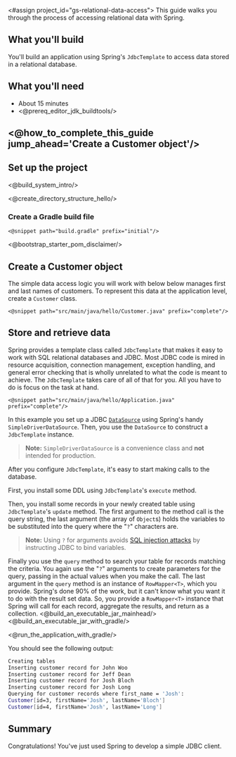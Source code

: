 <#assign project_id="gs-relational-data-access">
This guide walks you through the process of accessing relational data with Spring.

What you'll build
-----------------

You'll build an application using Spring's `JdbcTemplate` to access data stored in a relational database.

What you'll need
----------------

 - About 15 minutes
 - <@prereq_editor_jdk_buildtools/>


## <@how_to_complete_this_guide jump_ahead='Create a Customer object'/>


<a name="scratch"></a>
Set up the project
------------------

<@build_system_intro/>

<@create_directory_structure_hello/>

### Create a Gradle build file

    <@snippet path="build.gradle" prefix="initial"/>

<@bootstrap_starter_pom_disclaimer/>


<a name="initial"></a>
Create a Customer object
------------------------
The simple data access logic you will work with below below manages first and last names of customers. To represent this data at the application level, create a `Customer` class.

    <@snippet path="src/main/java/hello/Customer.java" prefix="complete"/>


Store and retrieve data
-----------------------

Spring provides a template class called `JdbcTemplate` that makes it easy to work with SQL relational databases and JDBC. Most JDBC code is mired in resource acquisition, connection management, exception handling, and general error checking that is wholly unrelated to what the code is meant to achieve. The `JdbcTemplate` takes care of all of that for you. All you have to do is focus on the task at hand.

    <@snippet path="src/main/java/hello/Application.java" prefix="complete"/>

In this example you set up a JDBC [`DataSource`]() using Spring's handy `SimpleDriverDataSource`. Then, you use the `DataSource` to construct a `JdbcTemplate` instance. 

> **Note:** `SimpleDriverDataSource` is a convenience class and **not** intended for production.

After you configure `JdbcTemplate`, it's easy to start making calls to the database. 

First, you install some DDL using `JdbcTemplate`'s `execute` method.

Then, you install some records in your newly created table using `JdbcTemplate`'s `update` method. The first argument to the method call is the query string, the last argument (the array of `Object`s) holds the variables to be substituted into the query where the "`?`" characters are.

> **Note:** Using `?` for arguments avoids [SQL injection attacks](http://en.wikipedia.org/wiki/SQL_injection) by instructing JDBC to bind variables.

Finally you use the `query` method to search your table for records matching the criteria. You again use the "`?`" arguments to create parameters for the query, passing in the actual values when you make the call. The last argument in the `query` method is an instance of `RowMapper<T>`, which you provide. Spring's done 90% of the work, but it can't know what you want it to do with the result set data. So, you provide a `RowMapper<T>` instance that Spring will call for each record, aggregate the results, and return as a collection. 
<@build_an_executable_jar_mainhead/>
<@build_an_executable_jar_with_gradle/>


<@run_the_application_with_gradle/>

You should see the following output:

```sh
Creating tables
Inserting customer record for John Woo
Inserting customer record for Jeff Dean
Inserting customer record for Josh Bloch
Inserting customer record for Josh Long
Querying for customer records where first_name = 'Josh':
Customer[id=3, firstName='Josh', lastName='Bloch']
Customer[id=4, firstName='Josh', lastName='Long']
```


Summary
-------
Congratulations! You've just used Spring to develop a simple JDBC client.
